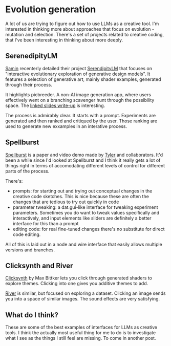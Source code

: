 # Evolution generation

A lot of us are trying to figure out how to use LLMs as a creative tool. I'm interested in thinking more about approaches that focus on evolution - mutation and selection. There's a set of projects related to creative coding, that I've been interesting in thinking about more deeply.

## SerenedipityLM

[Samin](https://x.com/samim) recenterly detailed their project [SerendipityLM](https://samim.io/studio/work/serendipityLM/) that focuses on "interactive evolutionary exploration of generative design models". It features a selection of generative art, mainly shader examples, generated through their process.

It highlights picbreeder. A non-AI image generation app, where users effectively went on a branching scavenger hunt through the possibility space. The [linked slides write-up](https://wiki.santafe.edu/images/3/34/Stanley_innovation_workshop14.pdf) is interesting.

The process is admirably clear. It starts with a prompt. Experiments are generated and then ranked and critiqued by the user. Those ranking are used to generate new exxamples in an interative process.

## Spellburst

[Spellburst](https://spellburstllm.github.io/) is a paper and video demo made by [Tyler](https://x.com/tylerangert) and collaborators. It'd been a while since I'd looked at Spellburst and I think it really gets a lot of things right in terms of accomodating different levels of control for different parts of the process.

There's:
- prompts: for starting out and trying out conceptual changes in the creative code sketches. This is nice because these are often the changes that are tedious to try out quickly in code
- parameter tweaking: a dat.gui-like interface for tweaking experiment parameters. Sometimes you do want to tweak values specifically and interactively, and input elements like sliders are definitely a better interface for this than a prompt
- editing code: for real fine-tuned changes there's no substitute for direct code editing.

All of this is laid out in a node and wire interface that easily allows multiple versions and branches.

## Clicksynth and River

[Clicksynth](https://clicksynth.com) by Max Bittker lets you click through generated shaders to explore themes. Clicking into one gives you additive themes to add.

[River](https://maxbittker.com/river-notes) is similar, but focused on exploring a dataset. Clicking an image sends you into a space of similar images. The sound effects are very satisfying.

## What do I think?

These are some of the best examples of interfaces for LLMs as creative tools. I think the actually most useful thing for me to do is to investigate what I see as the things I still feel are missing. To come in another post.
